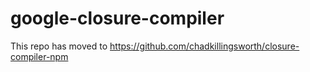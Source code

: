 # google-closure-compiler

This repo has moved to https://github.com/chadkillingsworth/closure-compiler-npm
